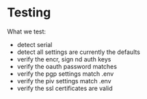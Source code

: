 # Testing
What we test:
  - detect serial
  - detect all settings are currently the defaults
  - verify the encr, sign nd auth keys
  - verify the oauth password matches
  - verify the pgp settings match .env
  - verify the piv settings match .env
  - verify the ssl certificates are valid
  